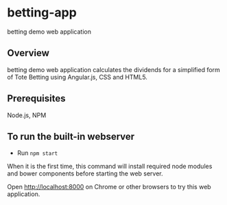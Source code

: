 # betting-app
betting demo web application

## Overview
betting demo web application calculates the dividends for a simplified form of Tote Betting using Angular.js, CSS and HTML5.

## Prerequisites
Node.js, NPM

## To run the built-in webserver
- Run `npm start`

When it is the first time, this command will install required node modules and bower components before starting the web server.

Open [http://localhost:8000](http://localhost:8000) on Chrome or other browsers to try this web application.

